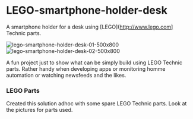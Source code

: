 # LEGO-smartphone-holder-desk
A smartphone holder for a desk using [LEGO](http://www.lego.com] Technic parts.

![lego-smartphone-holder-desk-01-500x800](https://user-images.githubusercontent.com/47274144/61792063-1d92fb80-ae1c-11e9-88b9-4e6e21a9a8b2.png)
![lego-smartphone-holder-desk-02-500x800](https://user-images.githubusercontent.com/47274144/61792067-208dec00-ae1c-11e9-85e0-a08e68ba0231.png)

A fun project just to show what can be simply build using LEGO Technic parts.
Rather handy when developing apps or monitoring homme automation or watching newsfeeds and the likes.

### LEGO Parts
Created this solution adhoc with some spare LEGO Technic parts.
Look at the pictures for parts used.
